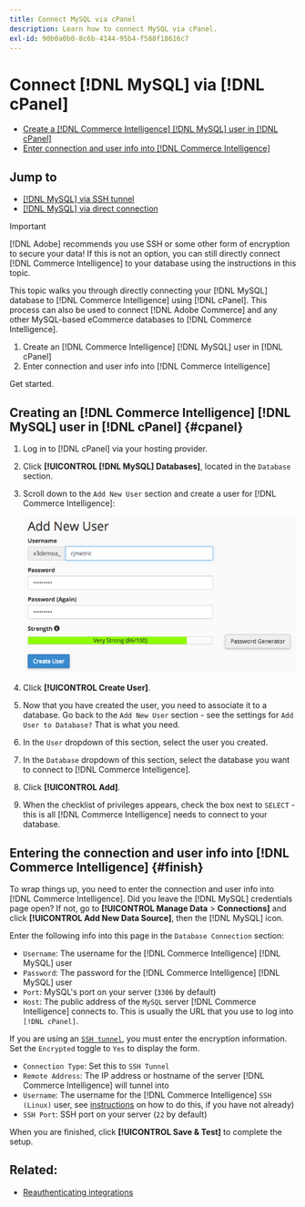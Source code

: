 ```yaml
---
title: Connect MySQL via cPanel
description: Learn how to connect MySQL via cPanel.
exl-id: 90b0a0b0-8c6b-4144-95b4-f588f18616c7
---
```

# Connect [!DNL MySQL] via [!DNL cPanel]

* [Create a [!DNL Commerce Intelligence] [!DNL MySQL] user in [!DNL cPanel]](#cpanel)
* [Enter connection and user info into [!DNL Commerce Intelligence]](#finish)

## Jump to

* [[!DNL MySQL] via SSH tunnel](../integrations/mysql-via-ssh-tunnel.md)
* [[!DNL MySQL] via direct connection](../integrations/mysql-via-a-direct-connection.md)

>[!IMPORTANT]
>
>[!DNL Adobe] recommends you use SSH or some other form of encryption to secure your data! If this is not an option, you can still directly connect [!DNL Commerce Intelligence] to your database using the instructions in this topic.

This topic walks you through directly connecting your [!DNL MySQL] database to [!DNL Commerce Intelligence] using [!DNL cPanel]. This process can also be used to connect [!DNL Adobe Commerce] and any other MySQL-based eCommerce databases to [!DNL Commerce Intelligence].

1. Create an [!DNL Commerce Intelligence] [!DNL MySQL] user in [!DNL cPanel]
1. Enter connection and user info into [!DNL Commerce Intelligence]

Get started.

## Creating an [!DNL Commerce Intelligence] [!DNL MySQL] user in [!DNL cPanel] {#cpanel}

1. Log in to [!DNL cPanel] via your hosting provider.
1. Click **[!UICONTROL [!DNL MySQL] Databases]**, located in the `Database` section.
1. Scroll down to the `Add New User` section and create a user for [!DNL Commerce Intelligence]:

     ![](../../../assets/create-mbi-mysql-user-cpanel.png)

1. Click **[!UICONTROL Create User]**.
1. Now that you have created the user, you need to associate it to a database. Go back to the `Add New User` section - see the settings for `Add User to Database?` That is what you need.
1. In the `User` dropdown of this section, select the user you created.
1. In the `Database` dropdown of this section, select the database you want to connect to [!DNL Commerce Intelligence].
1. Click **[!UICONTROL Add]**.
1. When the checklist of privileges appears, check the box next to `SELECT` - this is all [!DNL Commerce Intelligence] needs to connect to your database.

## Entering the connection and user info into [!DNL Commerce Intelligence] {#finish}

To wrap things up, you need to enter the connection and user info into [!DNL Commerce Intelligence]. Did you leave the [!DNL MySQL] credentials page open? If not, go to **[!UICONTROL Manage Data** > **Connections]** and click **[!UICONTROL Add New Data Source]**, then the [!DNL MySQL] icon.

Enter the following info into this page in the `Database Connection` section:

* `Username`: The username for the [!DNL Commerce Intelligence] [!DNL MySQL] user
* `Password`: The password for the [!DNL Commerce Intelligence] [!DNL MySQL] user
* `Port`: MySQL's port on your server (`3306` by default)
* `Host`: The public address of the `MySQL` server [!DNL Commerce Intelligence] connects to. This is usually the URL that you use to log into `[!DNL cPanel]`.

If you are using an [`SSH tunnel`](../integrations/mysql-via-ssh-tunnel.md), you must enter the encryption information. Set the `Encrypted` toggle to `Yes` to display the form.

* `Connection Type`: Set this to `SSH Tunnel`
* `Remote Address`: The IP address or hostname of the server [!DNL Commerce Intelligence] will tunnel into
* `Username`: The username for the [!DNL Commerce Intelligence] `SSH (Linux)` user, see [instructions](../../../data-analyst/importing-data/integrations/mysql-via-ssh-tunnel.md) on how to do this, if you have not already)
* `SSH Port`: SSH port on your server (`22` by default)

When you are finished, click **[!UICONTROL Save & Test]** to complete the setup.

## Related:

* [Reauthenticating integrations](https://experienceleague.adobe.com/docs/commerce-knowledge-base/kb/how-to/mbi-reauthenticating-integrations.html)
